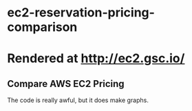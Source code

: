 # ec2-reservation-pricing-comparison
# Rendered at http://ec2.gsc.io/
## Compare AWS EC2 Pricing

The code is really awful, but it does make graphs.
